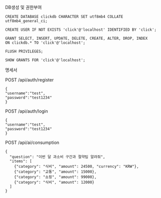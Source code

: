 DB생성 및 권한부여

```
CREATE DATABASE clickdb CHARACTER SET utf8mb4 COLLATE utf8mb4_general_ci;

CREATE USER IF NOT EXISTS 'click'@'localhost' IDENTIFIED BY 'click';

GRANT SELECT, INSERT, UPDATE, DELETE, CREATE, ALTER, DROP, INDEX
ON clickdb.* TO 'click'@'localhost';

FLUSH PRIVILEGES;

SHOW GRANTS FOR 'click'@'localhost';
```




명세서 

POST /api/auth/register
```
{
"username":"test",
"password":"test1234"
}
```

POST /api/auth/login
```
{
"username":"test",
"password":"test1234"
}
```
POST /api/ai/consumption
```
{
  "question": "이번 달 과소비 구간과 절약팁 알려줘",
  "items": [
    {"category": "식비", "amount": 24500, "currency": "KRW"},
    {"category": "교통", "amount": 15000},
    {"category": "쇼핑", "amount": 99000},
    {"category": "식비", "amount": 12000}
  ]
}
```

